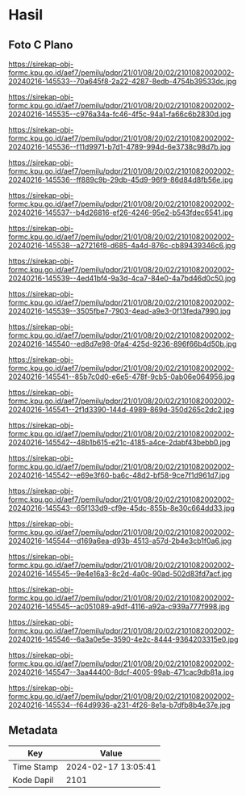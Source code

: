 # Hasil

## Foto C Plano

https://sirekap-obj-formc.kpu.go.id/aef7/pemilu/pdpr/21/01/08/20/02/2101082002002-20240216-145533--70a645f8-2a22-4287-8edb-4754b39533dc.jpg

https://sirekap-obj-formc.kpu.go.id/aef7/pemilu/pdpr/21/01/08/20/02/2101082002002-20240216-145535--c976a34a-fc46-4f5c-94a1-fa66c6b2830d.jpg

https://sirekap-obj-formc.kpu.go.id/aef7/pemilu/pdpr/21/01/08/20/02/2101082002002-20240216-145536--f11d9971-b7d1-4789-994d-6e3738c98d7b.jpg

https://sirekap-obj-formc.kpu.go.id/aef7/pemilu/pdpr/21/01/08/20/02/2101082002002-20240216-145536--ff889c9b-29db-45d9-96f9-86d84d8fb56e.jpg

https://sirekap-obj-formc.kpu.go.id/aef7/pemilu/pdpr/21/01/08/20/02/2101082002002-20240216-145537--b4d26816-ef26-4246-95e2-b543fdec6541.jpg

https://sirekap-obj-formc.kpu.go.id/aef7/pemilu/pdpr/21/01/08/20/02/2101082002002-20240216-145538--a27216f8-d685-4a4d-876c-cb89439346c6.jpg

https://sirekap-obj-formc.kpu.go.id/aef7/pemilu/pdpr/21/01/08/20/02/2101082002002-20240216-145539--4ed41bf4-9a3d-4ca7-84e0-4a7bd46d0c50.jpg

https://sirekap-obj-formc.kpu.go.id/aef7/pemilu/pdpr/21/01/08/20/02/2101082002002-20240216-145539--3505fbe7-7903-4ead-a9e3-0f13feda7990.jpg

https://sirekap-obj-formc.kpu.go.id/aef7/pemilu/pdpr/21/01/08/20/02/2101082002002-20240216-145540--ed8d7e98-0fa4-425d-9236-896f66b4d50b.jpg

https://sirekap-obj-formc.kpu.go.id/aef7/pemilu/pdpr/21/01/08/20/02/2101082002002-20240216-145541--85b7c0d0-e6e5-478f-9cb5-0ab06e064956.jpg

https://sirekap-obj-formc.kpu.go.id/aef7/pemilu/pdpr/21/01/08/20/02/2101082002002-20240216-145541--2f1d3390-144d-4989-869d-350d265c2dc2.jpg

https://sirekap-obj-formc.kpu.go.id/aef7/pemilu/pdpr/21/01/08/20/02/2101082002002-20240216-145542--48b1b615-e21c-4185-a4ce-2dabf43bebb0.jpg

https://sirekap-obj-formc.kpu.go.id/aef7/pemilu/pdpr/21/01/08/20/02/2101082002002-20240216-145542--e69e3f60-ba6c-48d2-bf58-9ce7f1d961d7.jpg

https://sirekap-obj-formc.kpu.go.id/aef7/pemilu/pdpr/21/01/08/20/02/2101082002002-20240216-145543--65f133d9-cf9e-45dc-855b-8e30c664dd33.jpg

https://sirekap-obj-formc.kpu.go.id/aef7/pemilu/pdpr/21/01/08/20/02/2101082002002-20240216-145544--d169a6ea-d93b-4513-a57d-2b4e3cb1f0a6.jpg

https://sirekap-obj-formc.kpu.go.id/aef7/pemilu/pdpr/21/01/08/20/02/2101082002002-20240216-145545--9e4e16a3-8c2d-4a0c-90ad-502d83fd7acf.jpg

https://sirekap-obj-formc.kpu.go.id/aef7/pemilu/pdpr/21/01/08/20/02/2101082002002-20240216-145545--ac051089-a9df-4116-a92a-c939a777f998.jpg

https://sirekap-obj-formc.kpu.go.id/aef7/pemilu/pdpr/21/01/08/20/02/2101082002002-20240216-145546--6a3a0e5e-3590-4e2c-8444-9364203315e0.jpg

https://sirekap-obj-formc.kpu.go.id/aef7/pemilu/pdpr/21/01/08/20/02/2101082002002-20240216-145547--3aa44400-8dcf-4005-99ab-471cac9db81a.jpg

https://sirekap-obj-formc.kpu.go.id/aef7/pemilu/pdpr/21/01/08/20/02/2101082002002-20240216-145534--f64d9936-a231-4f26-8e1a-b7dfb8b4e37e.jpg


## Metadata

| Key        | Value               |
| ---------- | ------------------- |
| Time Stamp | 2024-02-17 13:05:41 |
| Kode Dapil | 2101                |



